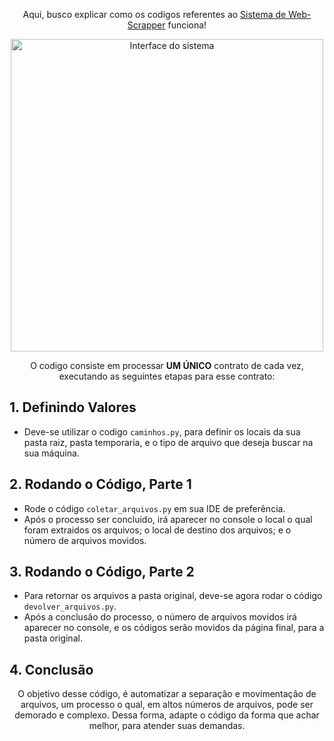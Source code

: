 <p align= "center">
  Aqui, busco explicar como os codigos referentes ao <a href="TheCodes">Sistema de Web-Scrapper</a> funciona! <br>
</p>

<p align= "center">
  <img src="../assets/imagens/img1.png" width="500" alt="Interface do sistema"> </br>
</p>

<p align= "center">
  O codigo consiste em processar <b>UM ÚNICO</b> contrato de cada vez, executando as seguintes etapas para esse contrato:<br>
</p>

## 1. Definindo Valores
- Deve-se utilizar o codigo `caminhos.py`, para definir os locais da sua pasta raiz, pasta temporaria, e o tipo de arquivo que deseja buscar na sua máquina.
## 2. Rodando o Código, Parte 1
- Rode o código `coletar_arquivos.py` em sua IDE de preferência.
- Após o processo ser concluido, irá aparecer no console o local o qual foram extraidos os arquivos; o local de destino dos arquivos; e o número de arquivos movidos.
## 3. Rodando o Código, Parte 2
- Para retornar os arquivos a pasta original, deve-se agora rodar o código `devolver_arquivos.py`.
- Após a conclusão do processo, o número de arquivos movidos irá aparecer no console, e os códigos serão movidos da página final, para a pasta original.
## 4. Conclusão
<p align = "center">
  O objetivo desse código, é automatizar a separação e movimentação de arquivos, um processo o qual, em altos números de arquivos, pode ser demorado e complexo.
  Dessa forma, adapte o código da forma que achar melhor, para atender suas demandas.
</p>

